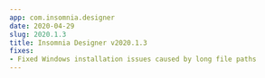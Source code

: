 ```yaml
---
app: com.insomnia.designer
date: 2020-04-29
slug: 2020.1.3
title: Insomnia Designer v2020.1.3
fixes:
- Fixed Windows installation issues caused by long file paths
---
```

